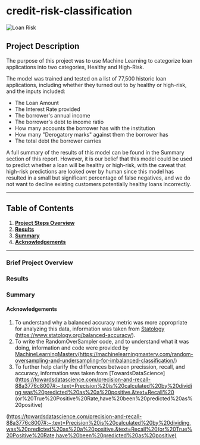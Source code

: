 # credit-risk-classification

![Loan Risk](https://miro.medium.com/v2/resize:fit:828/format:webp/0*1kuLl_N1AsrWDdd2.jpg)

## Project Description

The purpose of this project was to use Machine Learning to categorize loan applications into two categories, Healthy and High-Risk.

The model was trained and tested on a list of 77,500 historic loan applications, including whether they turned out to by healthy or high-risk, and the inputs included:
- The Loan Amount
- The Interest Rate provided
- The borrower's annual income
- The borrower's debt to income ratio
- How many accounts the borrower has with the institution
- How many "Derogatory marks" against them the borrower has
- The total debt the borrower carries

A full summary of the results of this model can be found in the Summary section of this report. However, it is our belief that this model could be used to predict whether a loan will be healthy or high-risk, with the caveat that high-risk predictions are looked over by human since this model has resulted in a small but significant percentage of false negatives, and we do not want to decline existing customers potentially healthy loans incorrectly.

-----

## Table of Contents

1. [<b>Project Steps Overview</b>](https://github.com/jonnybrammah/CryptoClustering/blob/main/README.md#Project-Steps-Overview<)
2. [<b>Results</b>](https://github.com/jonnybrammah/CryptoClustering/blob/main/README.md#Results)
3. [<b>Summary</b>](https://github.com/jonnybrammah/CryptoClustering/blob/main/README.md#Summary)
4. [<b>Acknowledgements</b>](https://github.com/jonnybrammah/CryptoClustering/blob/main/README.md#Acknowledgements)

----

### Brief Project Overview

### Results

### Summary

#### Acknowledgements

1. To understand why a balanced accuracy metric was more appropriate for analyzing this data, information was taken from [Statology](https://www.statology.org/balanced-accuracy/) (https://www.statology.org/balanced-accuracy/).
2. To write the RandomOverSampler code, and to understand what it was doing, information and code were provided by [MachineLearningMastery](https://machinelearningmastery.com/random-oversampling-and-undersampling-for-imbalanced-classification/)(https://machinelearningmastery.com/random-oversampling-and-undersampling-for-imbalanced-classification/)
3. To further help clarify the differences between precission, recall, and accuracy, information was taken from [TowardsDataScience](https://towardsdatascience.com/precision-and-recall-88a3776c8007#:~:text=Precision%20is%20calculated%20by%20dividing,was%20predicted%20as%20a%20positive.&text=Recall%20  
(or%20True%20Positive%20Rate,have%20been%20predicted%20as%20positive)

(https://towardsdatascience.com/precision-and-recall-88a3776c8007#:~:text=Precision%20is%20calculated%20by%20dividing,was%20predicted%20as%20a%20positive.&text=Recall%20(or%20True%20Positive%20Rate,have%20been%20predicted%20as%20positive)

